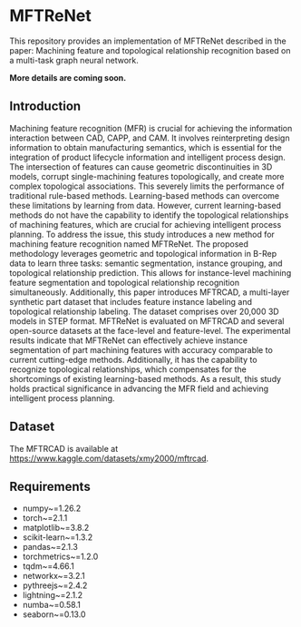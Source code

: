 # MFTReNet

This repository provides an implementation of MFTReNet described in the paper: Machining feature and topological
relationship recognition based on a multi-task graph neural network.

**More details are coming soon.**

## Introduction

Machining feature recognition (MFR) is crucial for achieving the information interaction between CAD, CAPP, and CAM. It
involves reinterpreting design information to obtain manufacturing semantics, which is essential for the integration of
product lifecycle information and intelligent process design. The intersection of features can cause geometric
discontinuities in 3D models, corrupt single-machining features topologically, and create more complex topological
associations. This severely limits the performance of traditional rule-based methods. Learning-based methods can
overcome these limitations by learning from data. However, current learning-based methods do not have the capability to
identify the topological relationships of machining features, which are crucial for achieving intelligent process
planning. To address the issue, this study introduces a new method for machining feature recognition named MFTReNet. The
proposed methodology leverages geometric and topological information in B-Rep data to learn three tasks: semantic
segmentation, instance grouping, and topological relationship prediction. This allows for instance-level machining
feature segmentation and topological relationship recognition simultaneously. Additionally, this paper introduces
MFTRCAD, a multi-layer synthetic part dataset that includes feature instance labeling and topological relationship
labeling. The dataset comprises over 20,000 3D models in STEP format. MFTReNet is evaluated on MFTRCAD and several
open-source datasets at the face-level and feature-level. The experimental results indicate that MFTReNet can
effectively achieve instance segmentation of part machining features with accuracy comparable to current cutting-edge
methods. Additionally, it has the capability to recognize topological relationships, which compensates for the
shortcomings of existing learning-based methods. As a result, this study holds practical significance in advancing the
MFR field and achieving intelligent process planning.

## Dataset
The MFTRCAD is available at https://www.kaggle.com/datasets/xmy2000/mftrcad.

## Requirements

* numpy~=1.26.2
* torch~=2.1.1
* matplotlib~=3.8.2
* scikit-learn~=1.3.2
* pandas~=2.1.3
* torchmetrics~=1.2.0
* tqdm~=4.66.1
* networkx~=3.2.1
* pythreejs~=2.4.2
* lightning~=2.1.2
* numba~=0.58.1
* seaborn~=0.13.0